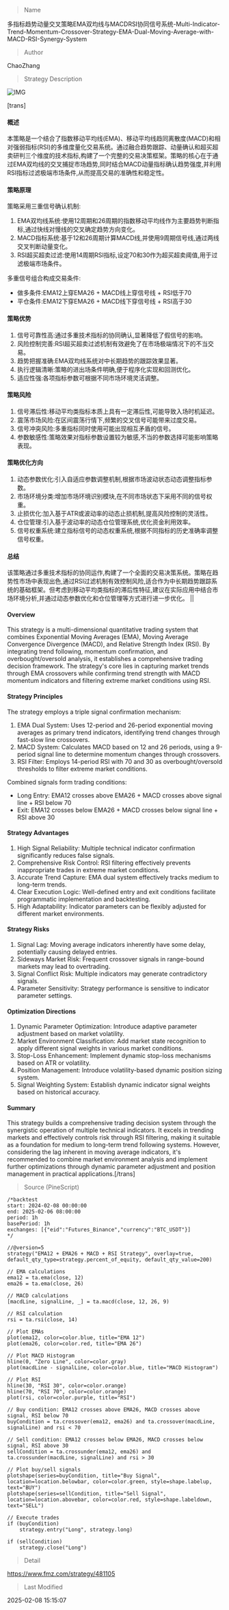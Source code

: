 
> Name

多指标趋势动量交叉策略EMA双均线与MACDRSI协同信号系统-Multi-Indicator-Trend-Momentum-Crossover-Strategy-EMA-Dual-Moving-Average-with-MACD-RSI-Synergy-System

> Author

ChaoZhang

> Strategy Description

![IMG](https://www.fmz.com/upload/asset/103a8f74f02e567e633.png)

[trans]
#### 概述
本策略是一个结合了指数移动平均线(EMA)、移动平均线趋同离散度(MACD)和相对强弱指标(RSI)的多维度量化交易系统。通过融合趋势跟踪、动量确认和超买超卖研判三个维度的技术指标,构建了一个完整的交易决策框架。策略的核心在于通过EMA双均线的交叉捕捉市场趋势,同时结合MACD动量指标确认趋势强度,并利用RSI指标过滤极端市场条件,从而提高交易的准确性和稳定性。

#### 策略原理
策略采用三重信号确认机制:
1. EMA双均线系统:使用12周期和26周期的指数移动平均线作为主要趋势判断指标,通过快线对慢线的交叉确定趋势方向变化。
2. MACD指标系统:基于12和26周期计算MACD线,并使用9周期信号线,通过两线交叉判断动量变化。
3. RSI超买超卖过滤:使用14周期RSI指标,设定70和30作为超买超卖阈值,用于过滤极端市场条件。

多重信号组合构成交易条件:
- 做多条件:EMA12上穿EMA26 + MACD线上穿信号线 + RSI低于70
- 平仓条件:EMA12下穿EMA26 + MACD线下穿信号线 + RSI高于30

#### 策略优势
1. 信号可靠性高:通过多重技术指标的协同确认,显著降低了假信号的影响。
2. 风险控制完善:RSI超买超卖过滤机制有效避免了在市场极端情况下的不当交易。
3. 趋势把握准确:EMA双均线系统对中长期趋势的跟踪效果显著。
4. 执行逻辑清晰:策略的进出场条件明确,便于程序化实现和回测优化。
5. 适应性强:各项指标参数可根据不同市场环境灵活调整。

#### 策略风险
1. 信号滞后性:移动平均类指标本质上具有一定滞后性,可能导致入场时机延迟。
2. 震荡市场风险:在区间震荡行情下,频繁的交叉信号可能带来过度交易。
3. 信号冲突风险:多重指标同时使用可能出现相互矛盾的信号。
4. 参数敏感性:策略效果对指标参数设置较为敏感,不当的参数选择可能影响策略表现。

#### 策略优化方向
1. 动态参数优化:引入自适应参数调整机制,根据市场波动状态动态调整指标参数。
2. 市场环境分类:增加市场环境识别模块,在不同市场状态下采用不同的信号权重。
3. 止损优化:加入基于ATR或波动率的动态止损机制,提高风险控制的灵活性。
4. 仓位管理:引入基于波动率的动态仓位管理系统,优化资金利用效率。
5. 信号权重系统:建立指标信号的动态权重系统,根据不同指标的历史准确率调整信号权重。

#### 总结
该策略通过多重技术指标的协同运作,构建了一个全面的交易决策系统。策略在趋势性市场中表现出色,通过RSI过滤机制有效控制风险,适合作为中长期趋势跟踪系统的基础框架。但考虑到移动平均类指标的滞后性特征,建议在实际应用中结合市场环境分析,并通过动态参数优化和仓位管理等方式进行进一步优化。 ||

#### Overview
This strategy is a multi-dimensional quantitative trading system that combines Exponential Moving Averages (EMA), Moving Average Convergence Divergence (MACD), and Relative Strength Index (RSI). By integrating trend following, momentum confirmation, and overbought/oversold analysis, it establishes a comprehensive trading decision framework. The strategy's core lies in capturing market trends through EMA crossovers while confirming trend strength with MACD momentum indicators and filtering extreme market conditions using RSI.

#### Strategy Principles
The strategy employs a triple signal confirmation mechanism:
1. EMA Dual System: Uses 12-period and 26-period exponential moving averages as primary trend indicators, identifying trend changes through fast-slow line crossovers.
2. MACD System: Calculates MACD based on 12 and 26 periods, using a 9-period signal line to determine momentum changes through crossovers.
3. RSI Filter: Employs 14-period RSI with 70 and 30 as overbought/oversold thresholds to filter extreme market conditions.

Combined signals form trading conditions:
- Long Entry: EMA12 crosses above EMA26 + MACD crosses above signal line + RSI below 70
- Exit: EMA12 crosses below EMA26 + MACD crosses below signal line + RSI above 30

#### Strategy Advantages
1. High Signal Reliability: Multiple technical indicator confirmation significantly reduces false signals.
2. Comprehensive Risk Control: RSI filtering effectively prevents inappropriate trades in extreme market conditions.
3. Accurate Trend Capture: EMA dual system effectively tracks medium to long-term trends.
4. Clear Execution Logic: Well-defined entry and exit conditions facilitate programmatic implementation and backtesting.
5. High Adaptability: Indicator parameters can be flexibly adjusted for different market environments.

#### Strategy Risks
1. Signal Lag: Moving average indicators inherently have some delay, potentially causing delayed entries.
2. Sideways Market Risk: Frequent crossover signals in range-bound markets may lead to overtrading.
3. Signal Conflict Risk: Multiple indicators may generate contradictory signals.
4. Parameter Sensitivity: Strategy performance is sensitive to indicator parameter settings.

#### Optimization Directions
1. Dynamic Parameter Optimization: Introduce adaptive parameter adjustment based on market volatility.
2. Market Environment Classification: Add market state recognition to apply different signal weights in various market conditions.
3. Stop-Loss Enhancement: Implement dynamic stop-loss mechanisms based on ATR or volatility.
4. Position Management: Introduce volatility-based dynamic position sizing system.
5. Signal Weighting System: Establish dynamic indicator signal weights based on historical accuracy.

#### Summary
This strategy builds a comprehensive trading decision system through the synergistic operation of multiple technical indicators. It excels in trending markets and effectively controls risk through RSI filtering, making it suitable as a foundation for medium to long-term trend following systems. However, considering the lag inherent in moving average indicators, it's recommended to combine market environment analysis and implement further optimizations through dynamic parameter adjustment and position management in practical applications.[/trans]



> Source (PineScript)

``` pinescript
/*backtest
start: 2024-02-08 00:00:00
end: 2025-02-06 08:00:00
period: 1h
basePeriod: 1h
exchanges: [{"eid":"Futures_Binance","currency":"BTC_USDT"}]
*/

//@version=5
strategy("EMA12 + EMA26 + MACD + RSI Strategy", overlay=true, default_qty_type=strategy.percent_of_equity, default_qty_value=200)

// EMA calculations
ema12 = ta.ema(close, 12)
ema26 = ta.ema(close, 26)

// MACD calculations
[macdLine, signalLine, _] = ta.macd(close, 12, 26, 9)

// RSI calculation
rsi = ta.rsi(close, 14)

// Plot EMAs
plot(ema12, color=color.blue, title="EMA 12")
plot(ema26, color=color.red, title="EMA 26")

// Plot MACD Histogram
hline(0, "Zero Line", color=color.gray)
plot(macdLine - signalLine, color=color.blue, title="MACD Histogram")

// Plot RSI
hline(30, "RSI 30", color=color.orange)
hline(70, "RSI 70", color=color.orange)
plot(rsi, color=color.purple, title="RSI")

// Buy condition: EMA12 crosses above EMA26, MACD crosses above signal, RSI below 70
buyCondition = ta.crossover(ema12, ema26) and ta.crossover(macdLine, signalLine) and rsi < 70

// Sell condition: EMA12 crosses below EMA26, MACD crosses below signal, RSI above 30
sellCondition = ta.crossunder(ema12, ema26) and ta.crossunder(macdLine, signalLine) and rsi > 30

// Plot buy/sell signals
plotshape(series=buyCondition, title="Buy Signal", location=location.belowbar, color=color.green, style=shape.labelup, text="BUY")
plotshape(series=sellCondition, title="Sell Signal", location=location.abovebar, color=color.red, style=shape.labeldown, text="SELL")

// Execute trades
if (buyCondition)
    strategy.entry("Long", strategy.long)

if (sellCondition)
    strategy.close("Long")

```

> Detail

https://www.fmz.com/strategy/481105

> Last Modified

2025-02-08 15:15:07
